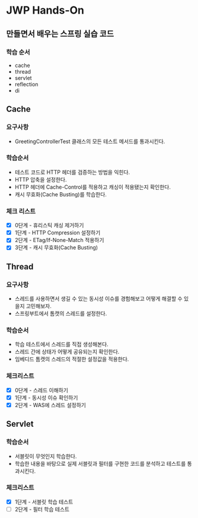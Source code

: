 # JWP Hands-On

## 만들면서 배우는 스프링 실습 코드

### 학습 순서
- cache
- thread
- servlet
- reflection
- di

## Cache

### 요구사항
- GreetingControllerTest 클래스의 모든 테스트 메서드를 통과시킨다.

### 학습순서
- 테스트 코드로 HTTP 헤더를 검증하는 방법을 익힌다.
- HTTP 압축을 설정한다.
- HTTP 헤더에 Cache-Control를 적용하고 캐싱이 적용됐는지 확인한다.
- 캐시 무효화(Cache Busting)를 학습한다.

### 체크 리스트
- [x] 0단계 - 휴리스틱 캐싱 제거하기
- [x] 1단계 - HTTP Compression 설정하기
- [x] 2단계 - ETag/If-None-Match 적용하기
- [x] 3단계 - 캐시 무효화(Cache Busting)

## Thread

### 요구사항
- 스레드를 사용하면서 생길 수 있는 동시성 이슈를 경험해보고 어떻게 해결할 수 있을지 고민해보자.
- 스프링부트에서 톰캣의 스레드를 설정한다.

### 학습순서
- 학습 테스트에서 스레드를 직접 생성해본다.
- 스레드 간에 상태가 어떻게 공유되는지 확인한다.
- 임베디드 톰캣의 스레드의 적절한 설정값을 적용한다.

### 체크리스트
- [x] 0단계 - 스레드 이해하기
- [x] 1단계 - 동시성 이슈 확인하기
- [x] 2단계 - WAS에 스레드 설정하기

## Servlet

### 학습순서
- 서블릿이 무엇인지 학습한다.
- 학습한 내용을 바탕으로 실제 서블릿과 필터를 구현한 코드를 분석하고 테스트를 통과시킨다.

### 체크리스트
- [x] 1단계 - 서블릿 학습 테스트
- [ ] 2단계 - 필터 학습 테스트
